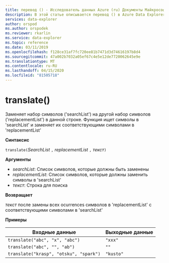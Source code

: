 ```yaml
---
title: перевод () - Исследователь данных Azure (ru) Документы Майкрософт
description: В этой статье описывается перевод () в Azure Data Explorer.
services: data-explorer
author: orspod
ms.author: orspodek
ms.reviewer: rkarlin
ms.service: data-explorer
ms.topic: reference
ms.date: 03/11/2019
ms.openlocfilehash: f128ce31af7fc720ee81b7471d3d74616197b8d4
ms.sourcegitcommit: 47a002b7032a05ef67c4e5e12de7720062645e9e
ms.translationtype: MT
ms.contentlocale: ru-RU
ms.lasthandoff: 04/15/2020
ms.locfileid: "81505718"
---
```

# <a name="translate"></a>translate()

Заменяет набор символов ('searchList') на другой набор символов ('replacementList') в данной строке.
Функция ищет символы в 'searchList' и заменяет их соответствующими символами в 'replacementList'

**Синтаксис**

`translate(`*SearchList* `,` *replacementList* `,` *текст*`)`

**Аргументы**

* *searchList*: Список символов, которые должны быть заменены
* *replacementList*: Список символов, которые должны заменить символы в 'searchList'
* *текст*: Строка для поиска

**Возвращает**

*текст* после замены всех ocurrences символов в 'replacementList' с соответствующими символами в 'searchList'

**Примеры**

|Входные данные                                 |Выходные данные   |
|--------------------------------------|---------|
|`translate("abc", "x", "abc")`        |`"xxx"`  |
|`translate("abc", "", "ab")`          |`""`     |
|`translate("krasp", "otsku", "spark")`|`"kusto"`|